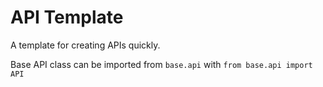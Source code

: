 # API Template
A template for creating APIs quickly.

Base API class can be imported from `base.api` with `from base.api import API`

